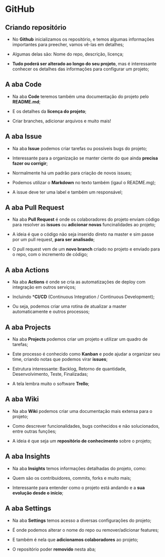 # GitHub

## Criando repositório

* No **Github** inicializamos os repositório, e temos algumas informações importantes para preecher, vamos vê-las em detalhes;

* Algumas delas são: Nome do repo, descrição, licença;

* **Tudo poderá ser alterado ao longo do seu projeto**, mas é interessante conhecer os detalhes das informações para configurar um projeto;

## A aba Code

* Na aba **Code** teremos também uma documentação do projeto pelo **README.md**;

* E os detalhes da **licença do projeto**;

* Criar branches, adicionar arquivos e muito mais!

## A aba Issue

* Na aba **Issue** podemos criar tarefas ou possíveis bugs do projeto;

* Interessante para a organização se manter ciente do que ainda **precisa fazer ou corrigir**;

* Normalmente há um padrão para criação de novos issues;

* Podemos utilizar o **Markdown** no texto também (igaul o README.mg);

* A issue deve ter uma label e também um responsável;

## A aba Pull Request

* Na aba **Pull Request** é onde os colaboradores do projeto enviam código para resolver as **issues** ou **adicionar novas** funcinalidades ao projeto;

* A ideia é que o código não seja inserido direto na master e sim passe por um pull request, **para ser analisado**;

* O pull request vem de um **novo branch** criado no projeto e enviado para o repo, com o incremento de código;

## A aba Actions

* Na aba **Actions** é onde se cria as automatizações de deploy com integração em outros serviços;

* Incluindo ***CI/CD** (Continuous Integration / Continuous Development);

* Ou seja, podemos criar uma rotina de atualizar a master automaticamente e outros processos;

## A aba Projects

* Na aba **Projects** podemos criar um projeto e utilizar um quadro de tarefas;

* Este processo é conhecido como **Kanban** e pode ajudar a organizar seu time, criando notas que podemos virar **issues**;

* Estrutura interessante: Backlog, Retorno de quantidade, Desenvolvimento, Teste, Finalizadas;

* A tela lembra muito o software **Trello**;

## A aba Wiki

* Na aba **Wiki** podemos criar uma documentação mais extensa para o projeto;

* Como descrever funcionalidades, bugs conhecidos e não solucionados, entre outras funções;

* A ideia é que seja um **repositório de conhecimento** sobre o projeto;

## A aba Insights

* Na aba **Insights** temos informações detalhadas do projeto, como:

* Quem são os contribuidores, commits, forks e muito mais;

* Interessante para entender como o projeto está andando e a **sua evolução desde o início**;

## A aba Settings

* Na aba **Settings** temos acesso a diversas configurações do projeto;

* É onde podemos alterar o nome do repo ou remover/adicionar features;

* E também é nela que **adicionamos colaboradores** ao projeto;

* O repositório poder **removido** nesta aba;

